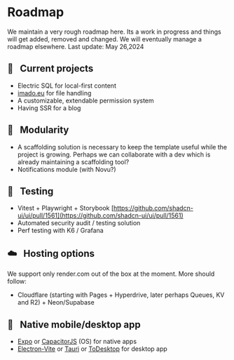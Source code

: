 # Roadmap
We maintain a very rough roadmap here. Its a work in progress and things will get added, removed and changed. We will eventually manage a roadmap elsewhere.
Last update: May 26,2024

## 📅 &nbsp; Current projects
* Electric SQL for local-first content
* [imado.eu](imado.eu) for file handling
* A customizable, extendable permission system
* Having SSR for a blog

## 🧩 &nbsp; Modularity
* A scaffolding solution is necessary to keep the template useful while the project is growing. Perhaps we can collaborate with a dev which is already maintaining a scaffolding tool?
* Notifications module (with Novu?)

## 🧪 &nbsp; Testing
* Vitest + Playwright + Storybook [https://github.com/shadcn-ui/ui/pull/1561](https://github.com/shadcn-ui/ui/pull/1561)
* Automated security audit / testing solution
* Perf testing with K6 / Grafana

## ☁️ &nbsp; Hosting options
We support only render.com out of the box at the moment. More should follow:
* Cloudflare (starting with Pages + Hyperdrive, later perhaps Queues, KV and R2) + Neon/Supabase

## 📱 &nbsp; Native mobile/desktop app
* [Expo](https://expo.dev/) or [CapacitorJS](https://github.com/ionic-team/capacitor) (OS) for native apps
* [Electron-Vite](https://github.com/electron-vite/electron-vite-react) or [Tauri](https://github.com/tauri-apps/tauri) or [ToDesktop](https://www.todesktop.com/) for desktop app
